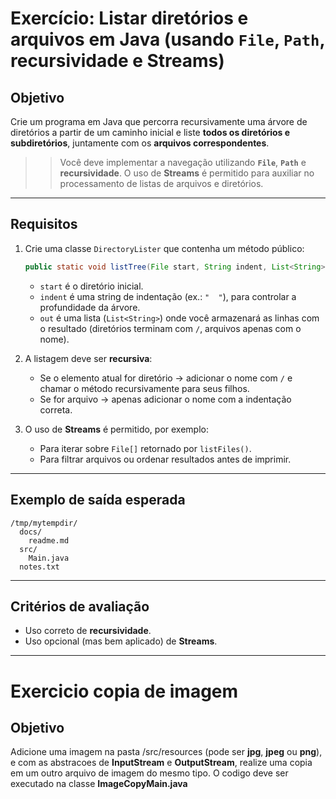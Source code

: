 
# Exercício: Listar diretórios e arquivos em Java (usando `File`, `Path`, recursividade e Streams)

## Objetivo
Crie um programa em Java que percorra recursivamente uma árvore de diretórios a partir de um caminho inicial e liste **todos os diretórios e subdiretórios**, juntamente com os **arquivos correspondentes**.

>> Você deve implementar a navegação utilizando **`File`**, **`Path`** e **recursividade**. O uso de **Streams** é permitido para auxiliar no processamento de listas de arquivos e diretórios.
---

## Requisitos
1. Crie uma classe `DirectoryLister` que contenha um método público:
   ```java
   public static void listTree(File start, String indent, List<String> out)
   ```
    - `start` é o diretório inicial.
    - `indent` é uma string de indentação (ex.: `"  "`), para controlar a profundidade da árvore.
    - `out` é uma lista (`List<String>`) onde você armazenará as linhas com o resultado (diretórios terminam com `/`, arquivos apenas com o nome).

2. A listagem deve ser **recursiva**:
    - Se o elemento atual for diretório → adicionar o nome com `/` e chamar o método recursivamente para seus filhos.
    - Se for arquivo → apenas adicionar o nome com a indentação correta.

3. O uso de **Streams** é permitido, por exemplo:
    - Para iterar sobre `File[]` retornado por `listFiles()`.
    - Para filtrar arquivos ou ordenar resultados antes de imprimir.

---

## Exemplo de saída esperada
```
/tmp/mytempdir/
  docs/
    readme.md
  src/
    Main.java
  notes.txt
```

---

## Critérios de avaliação
- Uso correto de **recursividade**.
- Uso opcional (mas bem aplicado) de **Streams**.

----

# Exercicio copia de imagem

## Objetivo
Adicione uma imagem na pasta /src/resources (pode ser **jpg**, **jpeg** ou **png**), e com as abstracoes de **InputStream** e **OutputStream**, realize uma copia em um outro arquivo de imagem do mesmo tipo.
O codigo deve ser executado na classe **ImageCopyMain.java**